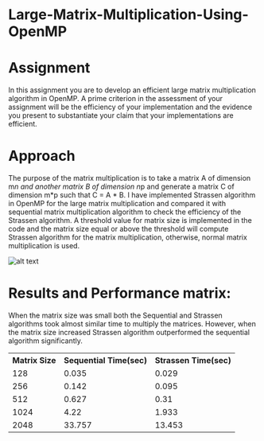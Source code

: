# Large-Matrix-Multiplication-Using-OpenMP

# Assignment
In this assignment you are to develop an efficient large matrix multiplication algorithm in OpenMP. A prime criterion in the assessment of your assignment will be the efficiency of your implementation and the evidence you present to substantiate your claim that your implementations are efficient.

# Approach 
The purpose of the matrix multiplication is to take a matrix A of dimension m*n and another matrix B of dimension n*p and generate a matrix C of dimension m*p such that C = A * B.
I have implemented Strassen algorithm in OpenMP for the large matrix multiplication and compared it with sequential matrix multiplication algorithm to check the efficiency of the Strassen algorithm. A threshold value for matrix size is implemented in the code and the matrix size equal or above the threshold will compute Strassen algorithm for the matrix multiplication, otherwise, normal matrix multiplication is used. 

![alt text](http://www.brainkart.com/media/extra/fm3moQv.jpg)

# Results and Performance matrix:
When the matrix size was small both the Sequential and Strassen algorithms took almost similar time to multiply the matrices. However, when the matrix size increased Strassen algorithm outperformed the sequential algorithm significantly.

<table class="tg">
  <tr>
    <th class="tg-yw4l"><b>Matrix Size</b></th>
    <th class="tg-yw4l"><b>Sequential Time(sec)</b></th>
    <th class="tg-yw4l"><b>Strassen Time(sec)</b></th>
  </tr>
  <tr>
    <td class="tg-yw4l">128</td>
    <td class="tg-yw4l">0.035</td>
    <td class="tg-yw4l">0.029</td>
  </tr>
  <tr>
    <td class="tg-yw4l">256</td>
    <td class="tg-yw4l">0.142</td>
    <td class="tg-yw4l">0.095</td>
  </tr>
   <tr>
    <td class="tg-yw4l">512</td>
    <td class="tg-yw4l">0.627</td>
    <td class="tg-yw4l">0.31</td>
  </tr>
   <tr>
    <td class="tg-yw4l">1024</td>
    <td class="tg-yw4l">4.22</td>
    <td class="tg-yw4l">1.933</td>
  </tr>
   <tr>
    <td class="tg-yw4l">2048</td>
    <td class="tg-yw4l">33.757</td>
    <td class="tg-yw4l">13.453</td>
  </tr>
</table>





